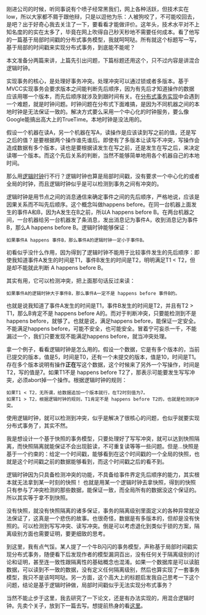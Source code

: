 刚进公司的时候，听同事说有个喷子经常黑我们，网上各种活跃，但技术实在low，所以大家都不屑于跟他辩，只是以逗他为乐：人被狗咬了，不可能咬回去，是吧？出于好奇心我去关注了一下，要看看才能做评价。这年头，技术水平对不上知名度的的实在太多了，毕竟在网上吹得自己秒天秒地不需要任何成本。看了他写的一篇基于局部时间戳的分布式事务模型，我就呵呵哒。所有就这个标题写一写，基于局部的时间戳来实现分布式事务，到底能不能呢？

本文准备分两篇来讲，上篇先引出问题，下篇标题还用这个，只不过内容是讲混合逻辑时钟。

实现事务的核心，是处理好事务冲突。处理冲突可以通过锁或者多版本。基于MVCC实现事务会要求版本之间能判断先后顺序，因为有先后才知道操作的数据应该用哪一个版本，而先后顺序就涉及到跟时间有关。在[分布式事务实现](distributed-transaction.md)中会遇到一个难题，就是时钟问题。时钟问题在分布式下面难搞，是因为不同机器之间的本地时钟是无法保证一致的。解决方式要么采用一个中心化的时钟服务，要么像Google能搞出高大上的TrueTime。本地时钟是没法用的。

假设一个机器在读A，另一个机器在写A，读操作是应该读到写之前的值，还是写之后的值？是要根据两个操作谁先谁后。即使有了多版本让读写不冲突，写操作会造成数据有多个版本，读也是要根据读发生在写之前，还是发生在写之后，来决定读哪一个版本。而这个先后关系的判断，当然不能够简单地用各个机器自己的本地时间。

那么用[逻辑时钟](logical-clock.md)行不行？逻辑时钟也算是局部时间戳，没有要求一个中心化的或者全局的时钟，而且逻辑时钟似乎是可以检测到事务之间有冲突的。

逻辑时钟是用节点之间的消息通信来确定事件之间的先后顺序，严格地说，应该是因果关系而不叫先后顺序。这个概念叫做happens before。在同一台机器上面发生的事件A和B，因为A发生在B之前，所以A happens before B。在两台机器之间，一台机器给另一台机器发了条消息，发出消息记为事件A，收到消息记为事件B，那么A happens before B。逻辑时钟能够保证：

    如果事件A happens 事件B，那么事件A的逻辑时钟一定小于事件B。
    
初看似乎没什么作用，因为得到了逻辑时钟不能用于比较事件发生的先后顺序：即使我知道事件A发生的时间是T1，事件B发生的时间是T2，明明满足T1 < T2，但是却不能就此判断 A happens before B。

其实有用，它可以检测冲突，把上面那句话反过来读：

    如果事件A的逻辑时钟大于事件B，那么事件A一定不是 happens before 事件B的。
    
也就是说我知道了事件A发生的时间是T1，事件B发生的时间是T2，并且有T2 > T1，那么B肯定不是 happens before A的。而对于判断冲突，只要能检测到不是happens before，就够了。也就是说，满足happens before，能保证一定安全。不能满足happens before，可能不安全，也可能安全。冒着宁可妄杀一千，不能漏过一个，我们只要发现不能满足happens before，就当冲突处理。

拿一个例子，看看逻辑时钟是怎么用的。假设一个数据，它是有多个版本的，当前已提交的版本，值是5，时间是T0，还有一个未提交的版本，值是10，时间是T1。存在多个版本说明有操作**正在**写这个数据，这个时候来了另外一个写操作，时间是T2，写的值是7。如果T1不是 happens before T2了，那表示可能要发生写写冲突，必须abort掉一个操作。根据逻辑时钟的规则：

    如果T1 < T2，无所谓，给数据追加一个版本就行，在T2时刻值为7。
    如果T1 > T2，根据逻辑时钟的规则，T1肯定不是 happens before T2的，也就是检测到冲突。

使用逻辑时钟，就可以检测到冲突，似乎是解决了很核心的问题，也似乎就要实现分布式事务了，其实不然。

我是想设计一个基于快照的事务模型，只要处理好了写写冲突，就可以达到快照隔离，而快照隔离就能保证不会出现脏读，不可重复读等等一些问题。但是...快照是基于一个约束的：给定一个时间戳，能够看到在这个时间戳的一个全局的快照，也就是这个时间戳之前的数据能够看到，而这个时间戳之后的看不到。

逻辑时钟因为只具备检测冲突的功能，不具备给事件界定先后顺序的能力，其实根本就无法拿到某一时刻的快照！ 也就是用某一个逻辑时钟去拿快照，得到的快照只有参与了冲突检测的那些数据，能保证一致，而全局所有的数据没这个保证的。所以其实等于拿不到快照。

没有快照，就没有快照隔离的诸多保证，事务的隔离级别里面定义的各种异常就没法保证了，这真是一个悲伤的故事。也很奇怪，数据是有多版本的，但却是没有快照的。可以检测到写写冲突、读写冲突。倒是可以考虑退化到类似于锁的方案，隔离级别方面也需要证明，要更细致的思考。

到这里，我有点气馁。某人提了一个牛B闪闪的事务模型，声称基于局部时间戳实现分布式事务，随便看下后发现作者的模型漏洞百出，没有任何关于隔离级别的讨论和证明，甚至连一致性跟隔离性的基础概念也混淆。如果一个数据库是可以读脏数据，可以读到不一致的数据，没有定义任何隔离级别，然后也算实现了一套事务模型，我只不是该呵呵哒。另一方面，这个高大上的标题启发我自己思考一下这个问题，结论是基于逻辑时钟做，局部时间戳似乎无法实现分布式事务？

当然不能止步于这里，我去研究了一下论文，还是有办法实现的，用混合逻辑时钟。先卖个关子，放到下一篇去写。想提前热身的看[这里](http://www.cse.buffalo.edu/tech-reports/2014-04.pdf)。
